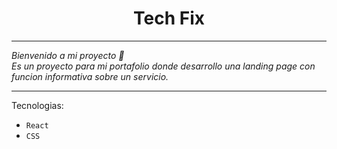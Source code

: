 <h1 align="center">Tech Fix</h1>

---

_Bienvenido a mi proyecto 👋<br /> Es un proyecto para mi portafolio donde desarrollo una landing page con funcion informativa sobre un servicio._

---
 
Tecnologias:
- `React`
- `CSS`

